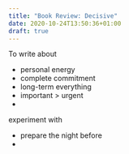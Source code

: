 ```yaml
---
title: "Book Review: Decisive"
date: 2020-10-24T13:50:36+01:00
draft: true
---
```


To write about

- personal energy
- complete commitment
- long-term everything
- important > urgent
- 



experiment with

- prepare the night before
- 



